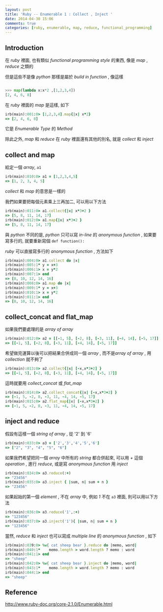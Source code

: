 ```yaml
---
layout: post
title: 'Ruby -- Enumerable 1 : Collect , Inject '
date: 2014-04-30 15:06
comments: true
categories: [ruby, enumerable, map, reduce, functional_programming]
---
```


## Introduction


在 *ruby*  裡面, 也有類似 *functional programming style* 的東西, 像是 *map* , *reduce* 之類的


但是這些不是像 *python* 那樣是屬於 *build in function* , 像這樣



```python

>>> map(lambda x:x*2 ,[1,2,3,4])
[2, 4, 6, 8]

```


在 *ruby* 裡面的 *map* 是這樣, 如下



```ruby
irb(main):001:0> [1,2,3,4].map{|x| x*2}
=> [2, 4, 6, 8]

```


它是 *Enumerable Type* 的 *Method* 


除此之外, *map* 和 *reduce* 在 *ruby* 裡面還有其他的別名, 就是 *collect* 和 *inject*

<!--more-->

## collect and map


給定一個 *array*, `a1`



```ruby
irb(main):010:0> a1 = [1,2,3,4,5]
=> [1, 2, 3, 4, 5]

```


*collect* 和 *map* 的意思是一樣的

我們如果要把每個元素乘上三再加二, 可以用以下方法



```ruby
irb(main):011:0> a1.collect{|x| x*3+2 }
=> [5, 8, 11, 14, 17]
irb(main):012:0> a1.map{|x| x*3+2 }
=> [5, 8, 11, 14, 17]

```


與 *python* 不同的是, *python* 只可以寫 *in-line* 的 *anonymous function* , 如果要寫多行的, 就要重新寫個 `def function():`


*ruby* 可以直接寫多行的 *anonymous function* , 方法如下



```ruby
irb(main):004:0> a1.collect do |x|
irb(main):005:1* y = x+3
irb(main):006:1> x = y*2
irb(main):007:1> end
=> [8, 10, 12, 14, 16]
irb(main):008:0> a1.map do |x|
irb(main):009:1* y = x+3
irb(main):010:1> x = y*2
irb(main):011:1> end
=> [8, 10, 12, 14, 16]

```


## collect_concat and flat_map


如果我們要處理的是 *array of array*



```ruby
irb(main):012:0> a2 = [[-1, 5], [-2, 8], [-3, 11], [-4, 14], [-5, 17]]
=> [[-1, 5], [-2, 8], [-3, 11], [-4, 14], [-5, 17]]

```


希望做完運算以後可以把結果合併成同一個 *array* , 而不是*array of array* , 用 *collection* 就不夠了



```ruby
irb(main):013:0> a2.collect{|x| [-x,x*3+2] }
=> [[-1, 5], [-2, 8], [-3, 11], [-4, 14], [-5, 17]]

```


這時就要用 *collect_concat* 或 *flat_map*



```ruby
irb(main):014:0> a2.collect_concat{|x| [-x,x*3+2] }
=> [-1, 5, -2, 8, -3, 11, -4, 14, -5, 17]
irb(main):015:0> a2.flat_map{|x| [-x,x*3+2] }
=> [-1, 5, -2, 8, -3, 11, -4, 14, -5, 17]

```



## inject and reduce



假設有這樣一個 *string of array* , 從 '2' 到 '6' 



```ruby
irb(main):033:0> a3 = ['2','3','4','5','6']
=> ["2", "3", "4", "5", "6"]

```


如果我們希望把同一個 *array* 中所有的 *string* 都合併起來, 可以用 *+* 這個 *operation* , 進行 *reduce*, 或是寫 *anonymous function* 用 *inject*




```ruby
irb(main):034:0> a3.reduce(:+)
=> "23456"
irb(main):035:0> a3.inject { |sum, n| sum + n }
=> "23456"

```


如果起始的第一個 *element* , 不在 *array* 中, 例如 *1* 不在 `a3` 裡面, 則可以用以下方法



```ruby
irb(main):036:0> a3.reduce('1',:+)
=> "123456"
irb(main):037:0> a3.inject('1'){ |sum, n| sum + n }
=> "123456"

```


當然, *reduce* 和 *inject* 也可以寫成 *multiple line* 的 *anonymous function* , 如下



```ruby
irb(main):039:0> %w{ cat sheep bear }.reduce do |memo, word|
irb(main):040:1*    memo.length > word.length ? memo : word
irb(main):041:1> end
=> "sheep"
irb(main):042:0> %w{ cat sheep bear }.inject do |memo, word|
irb(main):043:1*    memo.length > word.length ? memo : word
irb(main):044:1> end
=> "sheep"

```


## Reference


http://www.ruby-doc.org/core-2.1.0/Enumerable.html